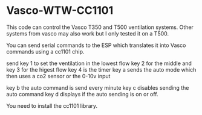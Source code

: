 # Vasco-WTW-CC1101
This code can control the Vasco T350 and T500 ventilation systems.
Other systems from vasco may also work but I only tested it on a T500.

You can send serial commands to the ESP which translates it into Vasco commands using a cc1101 chip.

send key 1 to set the ventilation in the lowest flow
key 2 for the middle and 
key 3 for the higest flow
key 4 is the timer
key a sends the auto mode which then uses a co2 sensor or the 0-10v input

key b the auto command is send every minute
key c disables sending the auto command
key d displays if the auto sending is on or off.

You need to install the cc1101 library.


